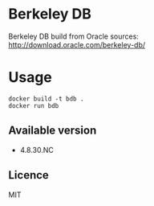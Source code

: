 # Berkeley DB

Berkeley DB build from Oracle sources:
http://download.oracle.com/berkeley-db/

# Usage
```
docker build -t bdb .
docker run bdb
```

## Available version

- 4.8.30.NC

## Licence

MIT
